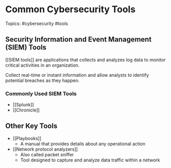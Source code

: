 # Common Cybersecurity Tools

Topics: #cybersecurity #tools

## Security Information and Event Management (SIEM) Tools

[[SIEM tools]] are applications that collects and analyzes log data to monitor critical activities in an organization.

Collect real-time or instant information and allow analysts to identify potential breaches as they happen.

### Commonly Used SIEM Tools

- [[Splunk]]
- [[Chronicle]]

## Other Key Tools

- [[Playbooks]]
	- A manual that provides details about any operational action
- [[Network protocol analyzers]]
	- Also called packet sniffer
	- Tool designed to capture and analyze data traffic within a network